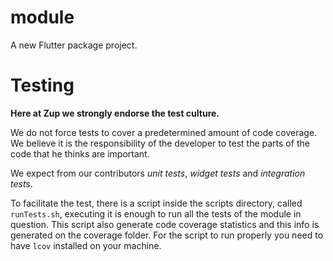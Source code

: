 # module

A new Flutter package project.

# Testing

**Here at Zup we strongly endorse the test culture.** 

We do not force tests to cover a predetermined amount of code coverage. We believe it is the responsibility of the developer to test the parts of the code that he thinks are important.

We expect from our contributors *unit tests*, *widget tests* and *integration tests*. 

To facilitate the test, there is a script inside the scripts directory, called `runTests.sh`, executing it is enough to run all the tests of the module in question. This script also generate code coverage statistics and this info is generated on the coverage folder. For the script to run properly you need to have `lcov` installed on your machine.

